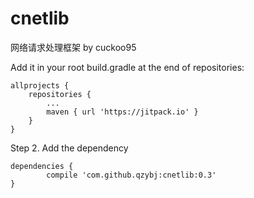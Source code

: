 # cnetlib
网络请求处理框架 by cuckoo95

Add it in your root build.gradle at the end of repositories:

	allprojects {
		repositories {
			...
			maven { url 'https://jitpack.io' }
		}
	}
Step 2. Add the dependency

	dependencies {
	        compile 'com.github.qzybj:cnetlib:0.3'
	}
